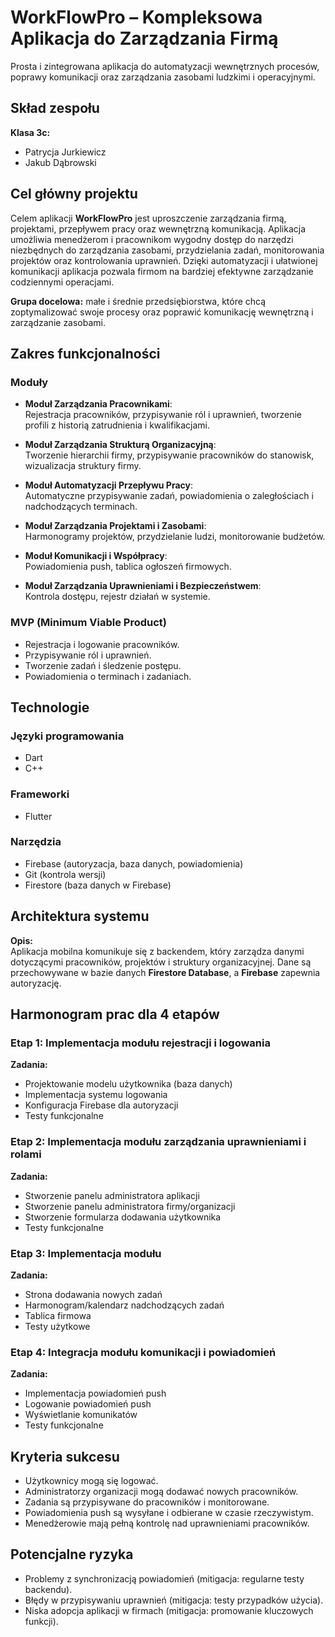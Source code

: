 # WorkFlowPro – Kompleksowa Aplikacja do Zarządzania Firmą

Prosta i zintegrowana aplikacja do automatyzacji wewnętrznych procesów, poprawy komunikacji oraz zarządzania zasobami ludzkimi i operacyjnymi.

## Skład zespołu

**Klasa 3c:**
- Patrycja Jurkiewicz
- Jakub Dąbrowski

## Cel główny projektu

Celem aplikacji **WorkFlowPro** jest uproszczenie zarządzania firmą, projektami, przepływem pracy oraz wewnętrzną komunikacją. Aplikacja umożliwia menedżerom i pracownikom wygodny dostęp do narzędzi niezbędnych do zarządzania zasobami, przydzielania zadań, monitorowania projektów oraz kontrolowania uprawnień. Dzięki automatyzacji i ułatwionej komunikacji aplikacja pozwala firmom na bardziej efektywne zarządzanie codziennymi operacjami.

**Grupa docelowa:** małe i średnie przedsiębiorstwa, które chcą zoptymalizować swoje procesy oraz poprawić komunikację wewnętrzną i zarządzanie zasobami.

## Zakres funkcjonalności

### Moduły
- **Moduł Zarządzania Pracownikami**:  
  Rejestracja pracowników, przypisywanie ról i uprawnień, tworzenie profili z historią zatrudnienia i kwalifikacjami.
  
- **Moduł Zarządzania Strukturą Organizacyjną**:  
  Tworzenie hierarchii firmy, przypisywanie pracowników do stanowisk, wizualizacja struktury firmy.
  
- **Moduł Automatyzacji Przepływu Pracy**:  
  Automatyczne przypisywanie zadań, powiadomienia o zaległościach i nadchodzących terminach.
  
- **Moduł Zarządzania Projektami i Zasobami**:  
  Harmonogramy projektów, przydzielanie ludzi, monitorowanie budżetów.
  
- **Moduł Komunikacji i Współpracy**:  
  Powiadomienia push, tablica ogłoszeń firmowych.
  
- **Moduł Zarządzania Uprawnieniami i Bezpieczeństwem**:  
  Kontrola dostępu, rejestr działań w systemie.

### MVP (Minimum Viable Product)
- Rejestracja i logowanie pracowników.
- Przypisywanie ról i uprawnień.
- Tworzenie zadań i śledzenie postępu.
- Powiadomienia o terminach i zadaniach.

## Technologie

### Języki programowania
- Dart
- C++

### Frameworki
- Flutter

### Narzędzia
- Firebase (autoryzacja, baza danych, powiadomienia)
- Git (kontrola wersji)
- Firestore (baza danych w Firebase)

## Architektura systemu

**Opis:**  
Aplikacja mobilna komunikuje się z backendem, który zarządza danymi dotyczącymi pracowników, projektów i struktury organizacyjnej. Dane są przechowywane w bazie danych **Firestore Database**, a **Firebase** zapewnia autoryzację.

## Harmonogram prac dla 4 etapów

### Etap 1: Implementacja modułu rejestracji i logowania
**Zadania:**
- Projektowanie modelu użytkownika (baza danych)
- Implementacja systemu logowania
- Konfiguracja Firebase dla autoryzacji
- Testy funkcjonalne

### Etap 2: Implementacja modułu zarządzania uprawnieniami i rolami
**Zadania:**
- Stworzenie panelu administratora aplikacji
- Stworzenie panelu administratora firmy/organizacji
- Stworzenie formularza dodawania użytkownika
- Testy funkcjonalne

### Etap 3: Implementacja modułu
**Zadania:**
- Strona dodawania nowych zadań
- Harmonogram/kalendarz nadchodzących zadań
- Tablica firmowa
- Testy użytkowe

### Etap 4: Integracja modułu komunikacji i powiadomień
**Zadania:**
- Implementacja powiadomień push
- Logowanie powiadomień push
- Wyświetlanie komunikatów
- Testy funkcjonalne

## Kryteria sukcesu

- Użytkownicy mogą się logować.
- Administratorzy organizacji mogą dodawać nowych pracowników.
- Zadania są przypisywane do pracowników i monitorowane.
- Powiadomienia push są wysyłane i odbierane w czasie rzeczywistym.
- Menedżerowie mają pełną kontrolę nad uprawnieniami pracowników.

## Potencjalne ryzyka

- Problemy z synchronizacją powiadomień (mitigacja: regularne testy backendu).
- Błędy w przypisywaniu uprawnień (mitigacja: testy przypadków użycia).
- Niska adopcja aplikacji w firmach (mitigacja: promowanie kluczowych funkcji).
